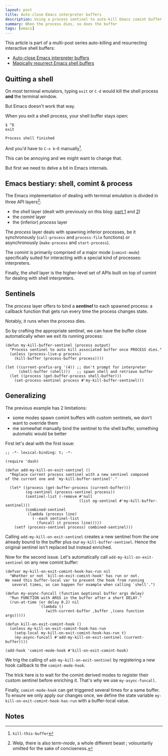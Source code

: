 ```yaml
---
layout: post
title: Auto-close Emacs interpreter buffers
description: Using a process sentinel to auto-kill Emacs comint buffer
summary: When the process dies, so does the buffer
tags: [emacs]
---
```



This article is part of a multi-post series auto-killing and resurrecting interactive shell buffers:
 - [Auto-close Emacs interpreter buffers](2020/05/13/emacs-comint-buffer-auto-close)
 - [Magically resurrect Emacs shell buffers](2020/07/06/emacs-shell-buffer-resurrect)


## Quitting a shell

On most terminal emulators, typing `exit` or `C-d` would kill the shell process **and** the terminal window.

But Emacs doesn't work that way.

When you exit a shell process, your shell buffer stays open:

```
$ ^D
exit

Process shell finished
```

And you'd have to `C-x k`-it manually[^1].

This can be annoying and we might want to change that.

But first we need to delve a bit in Emacs internals.


## Emacs bestiary: shell, comint & process

The Emacs implementation of dealing with terminal emulation is divided in three API layers[^2]:

 - the _shell_ layer (dealt with previously on this blog: [part 1](/2020/01/19/painless-emacs-shell-commands) and [2](2020/01/21/painless-emacs-interactive-shells))
 - the _comint_ layer
 - the (inferior) _process_ layer

The _process_ layer deals with spawning inferior processes, be it synchronously (`call-process` and `process-file` functions) or asynchronously (`make-process` and `start-process`).

The _comint_ is primarily comprised of a major mode (`comint-mode`) specifically suited for interacting with a special kind of processes: interpreters.

Finally, the _shell_ layer is the higher-level set of APIs built on top of comint for dealing with shell interpreters.


## Sentinels

The _process_ layer offers to bind a _**sentinel**_ to each spawned process: a callback function that gets run every time the process changes state.

Notably, it runs when the process dies.

So by crafting the appropriate sentinel, we can have the buffer close automatically when we exit its running process:

```emacs-lisp
(defun my-kill-buffer-sentinel (process output)
  "Process sentinel to auto kill associated buffer once PROCESS dies."
  (unless (process-live-p process)
    (kill-buffer (process-buffer process))))

(let ((current-prefix-arg '(4)) ;; don't prompt for interpreter
      (shell-buffer (shell)))   ;; spawn shell and retrieve buffer
  (let ((process (get-buffer-process shell-buffer)))
    (set-process-sentinel process #'my-kill-buffer-sentinel)))
```


## Generalizing

The previous example has 2 limitations:

- some modes spawn comint buffers with custom sentinels, we don't want to override them
- me somewhat manually bind the sentinel to the shell buffer, something automatic would be better

First let's deal with the first issue:

```emacs-lisp
;; -*- lexical-binding: t; -*-

(require 'dash)

(defun add-my-kill-on-exit-sentinel ()
  "Replace current process sentinel with a new sentinel composed
of the current one and `my-kill-buffer-sentinel'."

  (let* ((process (get-buffer-process (current-buffer)))
         (og-sentinel (process-sentinel process))
         (sentinel-list (-remove #'null
                                 (list og-sentinel #'my-kill-buffer-sentinel)))
         (combined-sentinel
          (lambda (process line)
            (--each sentinel-list
              (funcall it process line)))))
    (setf (process-sentinel process) combined-sentinel)))
```

Calling `add-my-kill-on-exit-sentinel` creates a new sentinel from the one already bound to the buffer plus our `my-kill-buffer-sentinel`. Hence the original sentinel isn't replaced but instead enriched.

Now for the second issue. Let's automatically call `add-my-kill-on-exit-sentinel` on any new comint buffer:

```emacs-lisp
(defvar my-kill-on-exit-comint-hook-has-run nil
  "Whether or not `kill-on-exit-comint-hook' has run or not.
We need this buffer-local var to prevent the hook from running
   several times, as can happen for example when calling `shell'.")

(defun my-async-funcall (function &optional buffer args delay)
  "Run FUNCTION with ARGS in the buffer after a short DELAY."
  (run-at-time (or delay 0.2) nil
               `(lambda ()
                  (with-current-buffer ,buffer ,(cons function args)))))

(defun kill-on-exit-comint-hook ()
  (unless my-kill-on-exit-comint-hook-has-run
    (setq-local my-kill-on-exit-comint-hook-has-run t)
    (my-async-funcall #'add-my-kill-on-exit-sentinel (current-buffer))))

(add-hook 'comint-mode-hook #'kill-on-exit-comint-hook)
```

We trig the calling of `add-my-kill-on-exit-sentinel` by registering a new hook callback to the `comint-mode-hook`.

The trick here is to wait for the comint derived modes to register their custom sentinel before enriching it. That's why we use `my-async-funcall`.

Finally, `comint-mode-hook` can get triggered several times for a same buffer. To ensure we only apply our changes once, we define the state variable `my-kill-on-exit-comint-hook-has-run` with a buffer-local value.


## Notes

[^1]: `kill-this-buffer`

[^2]: Welp, there is also _term-mode_, a whole different beast ; volountarily omitted for the sake of conciseness.
